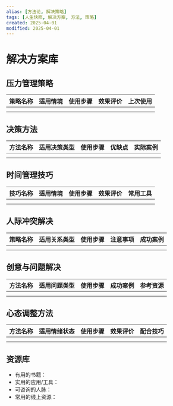 ```yaml
---
alias: [方法论, 解决策略]
tags: [人生快照, 解决方案, 方法, 策略]
created: 2025-04-01
modified: 2025-04-01
---
```


# 解决方案库

## 压力管理策略
| 策略名称 | 适用情境 | 使用步骤 | 效果评价 | 上次使用 |
| -------- | -------- | -------- | -------- | -------- |
|          |          |          |          |          |
|          |          |          |          |          |

## 决策方法
| 方法名称 | 适用决策类型 | 使用步骤 | 优缺点 | 实际案例 |
| -------- | ------------ | -------- | ------ | -------- |
|          |              |          |        |          |
|          |              |          |        |          |

## 时间管理技巧
| 技巧名称 | 适用情境 | 使用步骤 | 效果评价 | 常用工具 |
| -------- | -------- | -------- | -------- | -------- |
|          |          |          |          |          |
|          |          |          |          |          |

## 人际冲突解决
| 策略名称 | 适用关系类型 | 使用步骤 | 注意事项 | 成功案例 |
| -------- | ------------ | -------- | -------- | -------- |
|          |              |          |          |          |
|          |              |          |          |          |

## 创意与问题解决
| 方法名称 | 适用问题类型 | 使用步骤 | 成功案例 | 参考资源 |
| -------- | ------------ | -------- | -------- | -------- |
|          |              |          |          |          |
|          |              |          |          |          |

## 心态调整方法
| 方法名称 | 适用情绪状态 | 使用步骤 | 效果评价 | 配合技巧 |
| -------- | ------------ | -------- | -------- | -------- |
|          |              |          |          |          |
|          |              |          |          |          |

## 资源库
- 有用的书籍：
- 实用的应用/工具：
- 可咨询的人脉：
- 常用的线上资源：